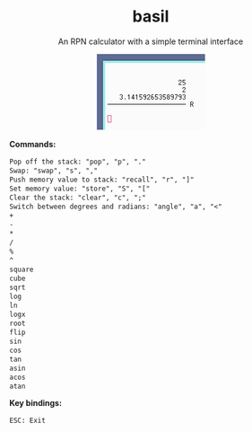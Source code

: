 <h1 align="center">basil</h1>

<p align="center">An RPN calculator with a simple terminal interface</p>

<p align="center"><img src="basil.png"></p>

**Commands:**

```
Pop off the stack: "pop", "p", "."
Swap: "swap", "s", ","
Push memory value to stack: "recall", "r", "]"
Set memory value: "store", "S", "["
Clear the stack: "clear", "c", ";" 
Switch between degrees and radians: "angle", "a", "<"
+
-
*
/
%
^
square
cube
sqrt
log
ln
logx
root
flip
sin
cos
tan
asin
acos
atan
```

**Key bindings:**

```
ESC: Exit
```
